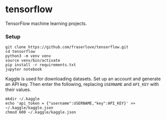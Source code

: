 # tensorflow
TensorFlow machine learning projects.

### Setup
```
git clone https://github.com/fraserlove/tensorflow.git
cd tensorflow
python3 -m venv venv
source venv/bin/activate
pip install -r requirements.txt
jupyter notebook
```

Kaggle is used for downloading datasets. Set up an account and generate an API key. Then enter the following,
replacing `USERNAME` and `API_KEY` with their values.
```
mkdir ~/.kaggle
echo 'api_token = {"username":USERNAME,"key":API_KEY}' >> ~/.kaggle/kaggle.json
chmod 600 ~/.kaggle/kaggle.json
```

